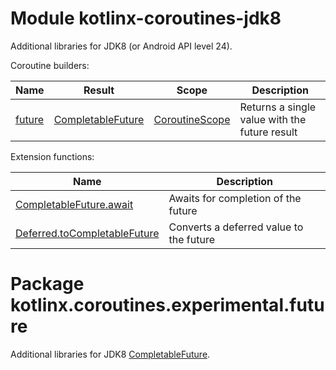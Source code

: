 # Module kotlinx-coroutines-jdk8

Additional libraries for JDK8 (or Android API level 24).

Coroutine builders:

| **Name** | **Result** | **Scope**  | **Description**
| -------- | ---------- | ---------- | ---------------
| [future] | [CompletableFuture][java.util.concurrent.CompletableFuture] | [CoroutineScope] | Returns a single value with the future result 

Extension functions:

| **Name** | **Description**
| -------- | ---------------
| [CompletableFuture.await][java.util.concurrent.CompletableFuture.await] | Awaits for completion of the future
| [Deferred.toCompletableFuture][kotlinx.coroutines.experimental.Deferred.toCompletableFuture] | Converts a deferred value to the future

<!--- SITE_ROOT https://kotlin.github.io/kotlinx.coroutines/kotlinx-coroutines-core -->
<!--- DOCS_ROOT kotlinx-coroutines-core/target/dokka/kotlinx-coroutines-core -->
<!--- INDEX kotlinx.coroutines.experimental -->
[CoroutineScope]: https://kotlin.github.io/kotlinx.coroutines/kotlinx-coroutines-core/kotlinx.coroutines.experimental/-coroutine-scope/index.html
<!--- SITE_ROOT https://kotlin.github.io/kotlinx.coroutines/kotlinx-coroutines-jdk8 -->
<!--- DOCS_ROOT kotlinx-coroutines-jdk8/target/dokka/kotlinx-coroutines-jdk8 -->
<!--- INDEX kotlinx.coroutines.experimental.future -->
[java.util.concurrent.CompletableFuture]: https://kotlin.github.io/kotlinx.coroutines/kotlinx-coroutines-jdk8/kotlinx.coroutines.experimental.future/java.util.concurrent.-completable-future/index.html
[java.util.concurrent.CompletableFuture.await]: https://kotlin.github.io/kotlinx.coroutines/kotlinx-coroutines-jdk8/kotlinx.coroutines.experimental.future/java.util.concurrent.-completable-future/await.html
[kotlinx.coroutines.experimental.Deferred.toCompletableFuture]: https://kotlin.github.io/kotlinx.coroutines/kotlinx-coroutines-jdk8/kotlinx.coroutines.experimental.future/kotlinx.coroutines.experimental.-deferred/to-completable-future.html
[future]: https://kotlin.github.io/kotlinx.coroutines/kotlinx-coroutines-jdk8/kotlinx.coroutines.experimental.future/future.html
<!--- END -->

# Package kotlinx.coroutines.experimental.future

Additional libraries for JDK8 [CompletableFuture][java.util.concurrent.CompletableFuture].
